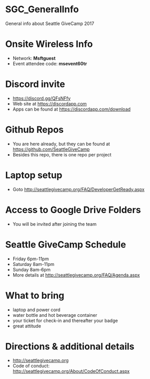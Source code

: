 # SGC_GeneralInfo
General info about Seattle GiveCamp 2017

# Onsite Wireless Info
- Network: **Msftguest**
- Event attendee code: **msevent60tr**

# Discord invite
- https://discord.gg/QFsNFfy
- Web site at https://discordapp.com
- Apps can be found at https://discordapp.com/download

# Github Repos
- You are here already, but they can be found at https://github.com/SeattleGiveCamp
- Besides this repo, there is one repo per project

# Laptop setup
- Goto http://seattlegivecamp.org/FAQ/DeveloperGetReady.aspx

# Access to Google Drive Folders
- You will be invited after joining the team

# Seattle GiveCamp Schedule
- Friday 6pm-11pm
- Saturday 8am-11pm
- Sunday 8am-6pm
- More details at http://seattlegivecamp.org/FAQ/Agenda.aspx

# What to bring
- laptop and power cord
- water bottle and hot beverage container
- your ticket for check-in and thereafter your badge
- great attitude

# Directions & additional details
- http://seattlegivecamp.org
- Code of conduct: http://seattlegivecamp.org/About/CodeOfConduct.aspx

